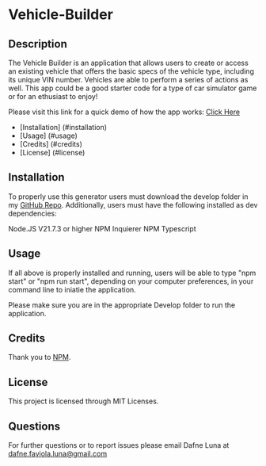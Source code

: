 # Vehicle-Builder


## Description

The Vehicle Builder is an application that allows users to create or access an existing vehicle that offers the basic specs of the vehicle type, including its unique VIN number.  Vehicles are able to perform a series of actions as well. This app could be a good starter code for a type of car simulator game or for an ethusiast to enjoy!

Please visit this link for a quick demo of how the app works: [Click Here](<https://drive.google.com/file/d/1XJKHCtUrICNnzj0AiDaedKku8xxrH-dF/view?usp=sharing>)

- [Installation] (#installation)
- [Usage] (#usage)
- [Credits] (#credits)
- [License] (#license)

## Installation

To properly use this generator users must download the develop folder in my [GitHub Repo](<https://github.com/dafnefluna/vehicle-builder>). Additionally, users must have the following installed as dev dependencies:

Node.JS V21.7.3 or higher
NPM Inquierer
NPM Typescript


## Usage

If all above is properly installed and running, users will be able to type "npm start" or "npm run start", depending on your computer preferences, in your command line to iniatie the application.

Please make sure you are in the appropriate Develop folder to run the application.

## Credits

Thank you to [NPM](<https://www.npmjs.com/>).

## License

This project is licensed through MIT Licenses.

## Questions

For further questions or to report issues please email Dafne Luna at <dafne.faviola.luna@gmail.com>